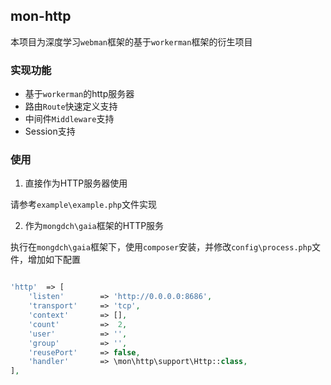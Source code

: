 ## mon-http

本项目为深度学习`webman`框架的基于`workerman`框架的衍生项目

### 实现功能

- 基于`workerman`的http服务器
- 路由`Route`快速定义支持
- 中间件`Middleware`支持
- Session支持


### 使用

1. 直接作为HTTP服务器使用

请参考`example\example.php`文件实现


2. 作为`mongdch\gaia`框架的HTTP服务

执行在`mongdch\gaia`框架下，使用`composer`安装，并修改`config\process.php`文件，增加如下配置

```php

'http'  => [
    'listen'        => 'http://0.0.0.0:8686',
    'transport'     => 'tcp',
    'context'       => [],
    'count'         =>  2,
    'user'          => '',
    'group'         => '',
    'reusePort'     => false,
    'handler'       => \mon\http\support\Http::class,
],

```

